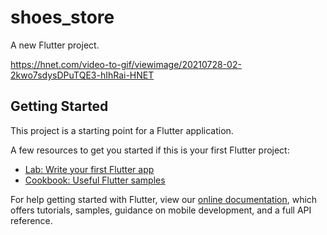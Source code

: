 # shoes_store

A new Flutter project.

https://hnet.com/video-to-gif/viewimage/20210728-02-2kwo7sdysDPuTQE3-hIhRai-HNET

## Getting Started

This project is a starting point for a Flutter application.

A few resources to get you started if this is your first Flutter project:

- [Lab: Write your first Flutter app](https://flutter.dev/docs/get-started/codelab)
- [Cookbook: Useful Flutter samples](https://flutter.dev/docs/cookbook)

For help getting started with Flutter, view our
[online documentation](https://flutter.dev/docs), which offers tutorials,
samples, guidance on mobile development, and a full API reference.
